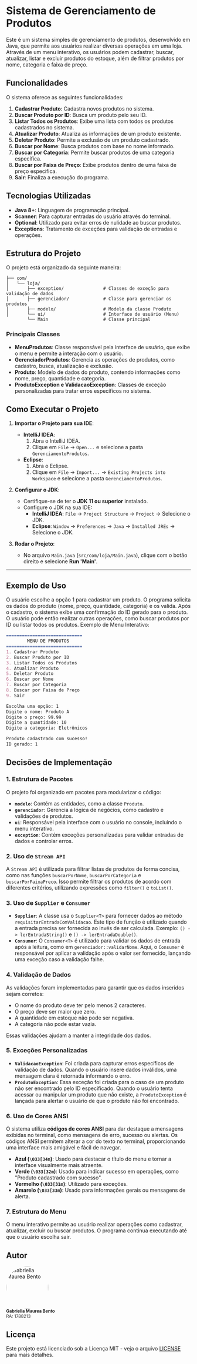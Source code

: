 
# Sistema de Gerenciamento de Produtos

Este é um sistema simples de gerenciamento de produtos, desenvolvido em Java, que permite aos usuários realizar diversas operações em uma loja. Através de um menu interativo, os usuários podem cadastrar, buscar, atualizar, listar e excluir produtos do estoque, além de filtrar produtos por nome, categoria e faixa de preço.

## Funcionalidades

O sistema oferece as seguintes funcionalidades:

1. **Cadastrar Produto**: Cadastra novos produtos no sistema.
2. **Buscar Produto por ID**: Busca um produto pelo seu ID.
3. **Listar Todos os Produtos**: Exibe uma lista com todos os produtos cadastrados no sistema.
4. **Atualizar Produto**: Atualiza as informações de um produto existente.
5. **Deletar Produto**: Permite a exclusão de um produto cadastrado.
6. **Buscar por Nome**: Busca produtos com base no nome informado.
7. **Buscar por Categoria**: Permite buscar produtos de uma categoria específica.
8. **Buscar por Faixa de Preço**: Exibe produtos dentro de uma faixa de preço específica.
9. **Sair**: Finaliza a execução do programa.

## Tecnologias Utilizadas

- **Java 8+**: Linguagem de programação principal.
- **Scanner**: Para capturar entradas do usuário através do terminal.
- **Optional**: Utilizado para evitar erros de nulidade ao buscar produtos.
- **Exceptions**: Tratamento de exceções para validação de entradas e operações.

## Estrutura do Projeto

O projeto está organizado da seguinte maneira:

```
├── com/
│   └── loja/
│       ├── exception/               # Classes de exceção para validação de dados
│       ├── gerenciador/             # Classe para gerenciar os produtos
│       ├── modelo/                  # Modelo da classe Produto
│       └── ui/                      # Interface de usuário (Menu)
        └── Main                     # Classe principal
```

### Principais Classes

- **MenuProdutos**: Classe responsável pela interface de usuário, que exibe o menu e permite a interação com o usuário.
- **GerenciadorProdutos**: Gerencia as operações de produtos, como cadastro, busca, atualização e exclusão.
- **Produto**: Modelo de dados do produto, contendo informações como nome, preço, quantidade e categoria.
- **ProdutoException e ValidacaoException**: Classes de exceção personalizadas para tratar erros específicos no sistema.

## Como Executar o Projeto

1. **Importar o Projeto para sua IDE**:
   - **IntelliJ IDEA**:
     1. Abra o IntelliJ IDEA.
     2. Clique em `File` -> `Open...` e selecione a pasta `GerenciamentoProdutos`.
   - **Eclipse**:
     1. Abra o Eclipse.
     2. Clique em `File` -> `Import...` -> `Existing Projects into Workspace` e selecione a pasta `GerenciamentoProdutos`.

2. **Configurar o JDK**:
   - Certifique-se de ter o **JDK 11 ou superior** instalado.
   - Configure o JDK na sua IDE:
     - **IntelliJ IDEA**: `File` -> `Project Structure` -> `Project` -> Selecione o JDK.
     - **Eclipse**: `Window` -> `Preferences` -> `Java` -> `Installed JREs` -> Selecione o JDK.

3. **Rodar o Projeto**:
   - No arquivo `Main.java` (`src/com/loja/Main.java`), clique com o botão direito e selecione **Run 'Main'**.

---

## Exemplo de Uso

O usuário escolhe a opção 1 para cadastrar um produto.
O programa solicita os dados do produto (nome, preço, quantidade, categoria) e os valida.
Após o cadastro, o sistema exibe uma confirmação do ID gerado para o produto.
O usuário pode então realizar outras operações, como buscar produtos por ID ou listar todos os produtos.
Exemplo de Menu Interativo:
```markdown
=============================
        MENU DE PRODUTOS        
=============================
1. Cadastrar Produto
2. Buscar Produto por ID
3. Listar Todos os Produtos
4. Atualizar Produto
5. Deletar Produto
6. Buscar por Nome
7. Buscar por Categoria
8. Buscar por Faixa de Preço
9. Sair

Escolha uma opção: 1
Digite o nome: Produto A
Digite o preço: 99.99
Digite a quantidade: 10
Digite a categoria: Eletrônicos

Produto cadastrado com sucesso!
ID gerado: 1
```
## Decisões de Implementação

### 1. **Estrutura de Pacotes**
O projeto foi organizado em pacotes para modularizar o código:

- **`modelo`**: Contém as entidades, como a classe `Produto`.
- **`gerenciador`**: Gerencia a lógica de negócios, como cadastro e validações de produtos.
- **`ui`**: Responsável pela interface com o usuário no console, incluindo o menu interativo.
- **`exception`**: Contém exceções personalizadas para validar entradas de dados e controlar erros.
  
### 2. Uso de `Stream API`
A `Stream API` é utilizada para filtrar listas de produtos de forma concisa, como nas funções `buscarPorNome`, `buscarPorCategoria` e `buscarPorFaixaPreco`. Isso permite filtrar os produtos de acordo com diferentes critérios, utilizando expressões como `filter()` e `toList()`.

### 3. Uso de `Supplier` e `Consumer`
- **`Supplier`**: A classe usa o `Supplier<T>` para fornecer dados ao método `requisitarEntradaComValidacao`. Este tipo de função é utilizado quando a entrada precisa ser fornecida ao invés de ser calculada. Exemplo: `() -> lerEntradaString()` e `() -> lerEntradaDouble()`.
- **`Consumer`**: O `Consumer<T>` é utilizado para validar os dados de entrada após a leitura, como em `gerenciador::validarNome`. Aqui, o `Consumer` é responsável por aplicar a validação após o valor ser fornecido, lançando uma exceção caso a validação falhe.


### 4. **Validação de Dados**
As validações foram implementadas para garantir que os dados inseridos sejam corretos:

- O nome do produto deve ter pelo menos 2 caracteres.
- O preço deve ser maior que zero.
- A quantidade em estoque não pode ser negativa.
- A categoria não pode estar vazia.

Essas validações ajudam a manter a integridade dos dados.

### 5. **Exceções Personalizadas**
- **`ValidacaoException`**: Foi criada para capturar erros específicos de validação de dados. Quando o usuário insere dados inválidos, uma mensagem clara é retornada informando o erro.
- **`ProdutoException`**: Essa exceção foi criada para o caso de um produto não ser encontrado pelo ID especificado. Quando o usuário tenta acessar ou manipular um produto que não existe, a `ProdutoException` é lançada para alertar o usuário de que o produto não foi encontrado.

### 6. Uso de Cores ANSI
O sistema utiliza **códigos de cores ANSI** para dar destaque a mensagens exibidas no terminal, como mensagens de erro, sucesso ou alertas. Os códigos ANSI permitem alterar a cor do texto no terminal, proporcionando uma interface mais amigável e fácil de navegar. 
- **Azul (`\033[34m`)**: Usado para destacar o título do menu e tornar a interface visualmente mais atraente.
- **Verde (`\033[32m`)**: Usado para indicar sucesso em operações, como "Produto cadastrado com sucesso".
- **Vermelho (`\033[31m`)**: Utilizado para exceções.
- **Amarelo (`\033[33m`)**: Usado para informações gerais ou mensagens de alerta.

### 7. **Estrutura do Menu**
O menu interativo permite ao usuário realizar operações como cadastrar, atualizar, excluir ou buscar produtos. O programa continua executando até que o usuário escolha sair.

## Autor
<div align="left">
  <a href="https://github.com/gabibento">
    <img alt="Gabriella Maurea Bento" src="https://avatars.githubusercontent.com/u/143539144?v=4" width="115" style="border-radius:50%">
  </a>
  <br>
  <sub><b>Gabriella Maurea Bento</b></sub><br>
  <sub>RA: 1788213</sub><br>
</div>

## Licença

Este projeto está licenciado sob a Licença MIT - veja o arquivo [LICENSE](LICENSE) para mais detalhes.
